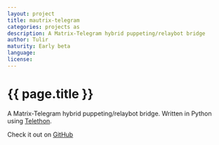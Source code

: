 ```yaml
---
layout: project
title: mautrix-telegram
categories: projects as
description: A Matrix-Telegram hybrid puppeting/relaybot bridge
author: Tulir
maturity: Early beta
language: 
license: 
---
```


# {{ page.title }}
A Matrix-Telegram hybrid puppeting/relaybot bridge. Written in Python using [Telethon](https://github.com/LonamiWebs/Telethon).

Check it out on [GitHub](https://github.com/tulir/mautrix-telegram)
